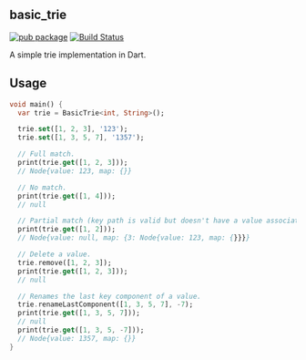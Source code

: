 ## basic_trie

[![pub package](https://img.shields.io/pub/v/basic_trie.svg)](https://pub.dev/packages/basic_trie)
[![Build Status](https://github.com/flutter-cavalry/basic_trie/workflows/Build/badge.svg)](https://github.com/flutter-cavalry/basic_trie/actions)

A simple trie implementation in Dart.

## Usage

```dart
void main() {
  var trie = BasicTrie<int, String>();

  trie.set([1, 2, 3], '123');
  trie.set([1, 3, 5, 7], '1357');

  // Full match.
  print(trie.get([1, 2, 3]));
  // Node{value: 123, map: {}}

  // No match.
  print(trie.get([1, 4]));
  // null

  // Partial match (key path is valid but doesn't have a value associated with it)
  print(trie.get([1, 2]));
  // Node{value: null, map: {3: Node{value: 123, map: {}}}}

  // Delete a value.
  trie.remove([1, 2, 3]);
  print(trie.get([1, 2, 3]));
  // null

  // Renames the last key component of a value.
  trie.renameLastComponent([1, 3, 5, 7], -7);
  print(trie.get([1, 3, 5, 7]));
  // null
  print(trie.get([1, 3, 5, -7]));
  // Node{value: 1357, map: {}}
}
```

